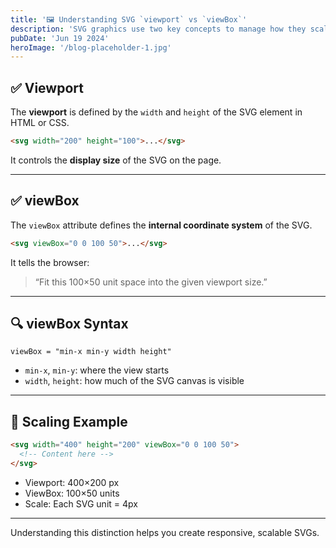 ```yaml
---
title: '🖼️ Understanding SVG `viewport` vs `viewBox`'
description: 'SVG graphics use two key concepts to manage how they scale and display:.'
pubDate: 'Jun 19 2024'
heroImage: '/blog-placeholder-1.jpg'
---
```


## ✅ Viewport

The **viewport** is defined by the `width` and `height` of the SVG element in HTML or CSS.

```html
<svg width="200" height="100">...</svg>
```

It controls the **display size** of the SVG on the page.

---

## ✅ viewBox

The `viewBox` attribute defines the **internal coordinate system** of the SVG.

```html
<svg viewBox="0 0 100 50">...</svg>
```

It tells the browser:
> “Fit this 100×50 unit space into the given viewport size.”

---

## 🔍 viewBox Syntax

```
viewBox = "min-x min-y width height"
```

- `min-x`, `min-y`: where the view starts
- `width`, `height`: how much of the SVG canvas is visible

---

## 🔁 Scaling Example

```html
<svg width="400" height="200" viewBox="0 0 100 50">
  <!-- Content here -->
</svg>
```

- Viewport: 400×200 px
- ViewBox: 100×50 units
- Scale: Each SVG unit = 4px

---

Understanding this distinction helps you create responsive, scalable SVGs.